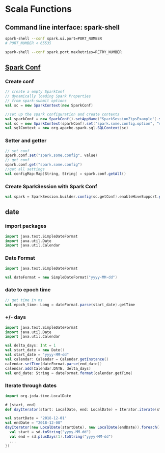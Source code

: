 # Scala Functions
## Command line interface: spark-shell
```bash
spark-shell --conf spark.ui.port=PORT_NUMBER
# PORT_NUMBER < 65535

spark-shell --conf spark.port.maxRetries=RETRY_NUMBER
```
## [Spark Conf](https://databricks.com/blog/2016/08/15/how-to-use-sparksession-in-apache-spark-2-0.html)
### Create conf
```scala
// create a empty SparkConf
// dynamically loading Spark Properties
// from spark-submit options
val sc = new SparkContext(new SparkConf)

//set up the spark configuration and create contexts
val sparkConf = new SparkConf().setAppName("SparkSessionZipsExample").setMaster("local")
val sc = new SparkContext(sparkConf).set("spark.some.config.option", "some-value")
val sqlContext = new org.apache.spark.sql.SQLContext(sc)
```
### Setter and getter
```scala
// set conf
spark.conf.set("spark.some.config", value)
// get conf
spark.conf.get("spark.some.config")
//get all settings
val configMap:Map[String, String] = spark.conf.getAll()
```
### Create SparkSession with Spark Conf
```scala
val spark = SparkSession.builder.config(sc.getConf).enableHiveSupport.getOrCreate()
```

## date
### import packages
```scala
import java.text.SimpleDateFormat
import java.util.Date
import java.util.Calendar
```

### Date Format
```scala
import java.text.SimpleDateFormat

val dateFormat = new SimpleDateFormat("yyyy-MM-dd")
```

### date to epoch time
```scala
// get time in ms
val epoch_time: Long = dateFormat.parse(start_date).getTime
```

### +/- days
```scala
import java.text.SimpleDateFormat
import java.util.Date
import java.util.Calendar

val delta_days: Int = 1
val start_date = new Date()
val start_date = "yyyy-MM-dd"
val calendar: Calendar = Calendar.getInstance()
calendar.setTime(dateFormat.parse(end_date))
calendar.add(Calendar.DATE, delta_days)
val end_date: String = dateFormat.format(calendar.getTime)
```

### Iterate through dates
```scala
import org.joda.time.LocalDate

# [start, end)
def dayIterator(start: LocalDate, end: LocalDate) = Iterator.iterate(start)(_ plusDays 1) takeWhile (_ isBefore end)

val startDate = "2018-12-01"
val endDate = "2018-12-08"
dayIterator(new LocalDate(startDate), new LocalDate(endDate)).foreach((sd: LocalDate) => {
  val start = sd.toString("yyyy-MM-dd")
  val end = sd.plusDays(1).toString("yyyy-MM-dd")
  ...
})
```
